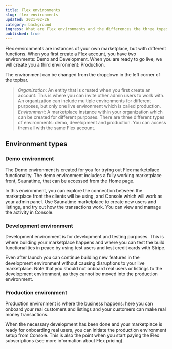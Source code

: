 ```yaml
---
title: Flex environments
slug: flex-environments
updated: 2021-02-26
category: background
ingress: What are Flex environments and the differences the three types have.
published: true
---
```


Flex environments are instances of your own marketplace, but with different functions. When you first create a Flex account, you have two environments: Demo and Development. When you are ready to go live, we will create you a third environment: Production.

The environment can be changed from the dropdown in the left corner of the topbar.

> _Organization_:  An entity that is created when you first create an account. This is where you can invite other admin users to work with. An organization can include multiple environments for different purposes, but only one live environment which is called production. <br /> 
> _Environment_:  A marketplace instance within your organization which can be created for different purposes. There are three different types of environments: demo, development and production. You can access them all with the same Flex account. 

## Environment types

### Demo environment

The Demo environment is created for you for trying out Flex marketplace functionality. The demo environment includes a fully working marketplace front, Saunatime, that can be accessed from the Home page. 

In this environment, you can explore the connection between the marketplace front the clients will be using, and Console which will work as your admin panel. Use Saunatime marketplace to create new users and listings, and try out how the transactions work. You can view and manage the activity in Console.


### Development environment

Development environment is for development and testing purposes. This is where building your marketplace happens and where you can test the build functionalities in peace by using test users and test credit cards with Stripe. 

Even after launch you can continue building new features in the development environment without causing disruptions to your live marketplace. Note that you should not onboard real users or listings to the development environment, as they cannot be moved into the production environment. 


### Production environment

Production environment is where the business happens: here you can onboard your real customers and listings and your customers can make real money transactions. 

When the necessary development has been done and your marketplace is ready for onboarding real users, you can initiate the production environment setup from Console. This is also the point when you start paying the Flex subscriptions (see more information about Flex pricing). 

